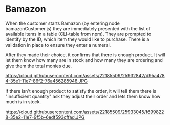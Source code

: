 # Bamazon

When the customer starts Bamazon (by entering node bamazonCustomer.js) they are immediately presented with the list of available items in a table (CLI-table from npm). They are prompted to identify by the ID, which item they would like to purchase. There is a validation in place to ensure they enter a numeral.

After they made their choice, it confirms that there is enough product. It will let them know how many are in stock and how many they are ordering and give them the total monies due.

https://cloud.githubusercontent.com/assets/22185509/25932842/d95a4784-35e1-11e7-86f2-76a456285948.JPG

If there isn't enough product to satisfy the order, it will tell them there is "insufficient quantity" ask they adjust their order and lets them know how much is in stock.

https://cloud.githubusercontent.com/assets/22185509/25933045/f6998228-35e2-11e7-9f5b-6edf593cffad.JPG
